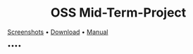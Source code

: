 # <div align="center"> OSS Mid-Term-Project </div>

[Screenshots](https://github.com/reane0809/Mid-Term-Project/wiki/Screenshots)
•
[Download](https://github.com/reane0809/Mid-Term-Project/releases/tag/1.0)
•
[Manual](https://github.com/reane0809/Mid-Term-Project/releases/tag/1.0, "Manual link")

••••

